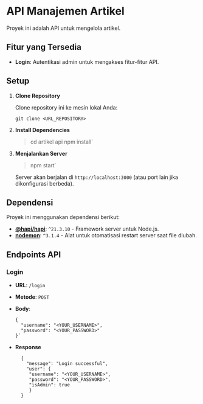 

# API Manajemen Artikel

Proyek ini adalah API untuk mengelola artikel.

## Fitur yang Tersedia

- **Login**: Autentikasi admin untuk mengakses fitur-fitur API.

## Setup

1. **Clone Repository**

   Clone repository ini ke mesin lokal Anda:
   ```
   git clone <URL_REPOSITORY>

2.  **Install Dependencies**

    >cd artikel api
    >npm install` 

3.  **Menjalankan Server**

    > npm start` 
    
    Server akan berjalan di `http://localhost:3000` (atau port lain jika dikonfigurasi berbeda).
 
## Dependensi

Proyek ini menggunakan dependensi berikut:

-   **[@hapi/hapi](https://hapi.dev/)**: `^21.3.10` - Framework server untuk Node.js.
-   **[nodemon](https://nodemon.io/)**: `^3.1.4` - Alat untuk otomatisasi restart server saat file diubah.


## Endpoints API

### Login

-   **URL**: `/login`
-   **Metode**: `POST`
-   **Body**:
    
    	{
	      "username": "<YOUR_USERNAME>",
	      "password": "<YOUR_PASSWORD>"
		}` 

- **Response**
		
		{
	      "message": "Login successful", 
	      "user": {
	       "username": "<YOUR_USERNAME>",
	       "password": "<YOUR_PASSWORD>", 
	       "isAdmin": true 
	       }
		}
    

